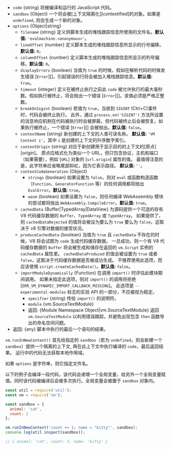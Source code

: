 <!-- YAML
added: v0.3.1
changes:
  - version: v10.0.0
    pr-url: https://github.com/nodejs/node/pull/19016
    description: The `contextCodeGeneration` option is supported now.
  - version: v6.3.0
    pr-url: https://github.com/nodejs/node/pull/6635
    description: The `breakOnSigint` option is supported now.
-->

* `code` {string} 将被编译和运行的 JavaScript 代码。
* `sandbox` {Object} 一个将会被[上下文隔离化][contextified]的对象。如果是 `undefined`, 则会生成一个新的对象。
* `options` {Object|string}
  * `filename` {string} 定义供脚本生成的堆栈跟踪信息所使用的文件名。**默认值:** `'evalmachine.<anonymous>'`。
  * `lineOffset` {number} 定义脚本生成的堆栈跟踪信息所显示的行号偏移。**默认值:** `0`。
  * `columnOffset` {number} 定义脚本生成的堆栈跟踪信息所显示的列号偏移。**默认值:** `0`。
  * `displayErrors` {boolean} 当值为 `true` 的时候，假如在解析代码的时候发生错误 [`Error`][]，引起错误的行将会被加入堆栈跟踪信息。**默认值:** `true`。
  * `timeout` {integer} 定义在被终止执行之前此 `code` 被允许执行的最大毫秒数。假如执行被终止，将会抛出一个错误 [`Error`][]。该值必须是严格正整数。
  * `breakOnSigint` {boolean} 若值为 `true`，当收到 `SIGINT` (Ctrl+C)事件时，代码会被终止执行。
     此外，通过 `process.on('SIGINT')` 方法所设置的消息响应机制在代码被执行时会被屏蔽，但代码被终止后会被恢复。如果执行被终止，一个错误 [`Error`][] 会被抛出。**默认值:** `false`。
  * `contextName` {string} 新创建的上下文的人类可读名称。 **默认值:** `'VM Context i'`，其中 `i` 是创建的上下文的升序数字索引。
  * `contextOrigin` {string} 对应于新创建用于显示目的的上下文的[原点][origin]。 
    原点应格式化为类似一个 URL，但只包含协议，主机和端口（如果需要），例如 [`URL`] 对象的 [`url.origin`] 属性的值。 最值得注意的是，此字符串应省略尾部斜杠，因为它表示路径。 **默认值:** `''`。
  * `contextCodeGeneration` {Object}
    * `strings` {boolean} 如果设置为 `false`，则对 `eval` 或函数构造函数（`Function`、`GeneratorFunction` 等）的任何调用都将抛出 `EvalError`。**默认值:** `true`。
    * `wasm` {boolean} 如果设置为 `false`，则任何编译 WebAssembly 模块的尝试都将抛出 `WebAssembly.CompileError`。**默认值:** `true`。
  * `cachedData` {Buffer|TypedArray|DataView} 为源码提供一个可选的存有 V8 代码缓存数据的 `Buffer`、`TypedArray` 或 `TypedArray`。
    如果提供了，则 `cachedDataRejected` 的值将会被设为要么为 `true` 要么为 `false`，这取决于 v8 引擎对数据的接受状况。
  * `produceCachedData` {boolean} 当值为 `true` 且 `cachedData` 不存在的时候，V8 将会试图为 `code` 生成代码缓存数据。
    一旦成功，则一个有 V8 代码缓存数据的 `Buffer` 将会被生成和储存在返回的 `vm.Script` 实例的 `cachedData` 属性里。
    `cachedDataProduced` 的值会被设置为 `true` 或者 `false`，这取决于代码缓存数据是否被成功生成。
    不推荐使用此选项，而应该使用 `script.createCachedData()`。**默认值:** `false`。
  * `importModuleDynamically` {Function} 在调用 `import()` 时评估此模块期间调用。 
    如果未指定此选项，则对 `import()` 的调用将拒绝 [`ERR_VM_DYNAMIC_IMPORT_CALLBACK_MISSING`]。 
    此选项是 `--experimental-modules` 标志的实验 API 的一部分，不应被视为稳定。
     * `specifier` {string} 传给 `import()` 的说明符。
     * `module` {vm.SourceTextModule}
     * 返回: {Module Namespace Object|vm.SourceTextModule} 返回 `vm.SourceTextModule` 以利用错误跟踪，并避免出现包含 `then` 函数导出的命名空间问题。
* 返回: {any} 脚本中执行的最后一个语句的结果。

`vm.runInNewContext()` 首先给指定的 `sandbox`（若为 `undefined`，则会新建一个` sandbox`）提供一个隔离的上下文, 再在此上下文中执行编译的 `code`，最后返回结果。
运行中的代码无法获取本地作用域。

如果 `options` 是字符串，则它指定文件名。

以下的例子会编译一段代码，该代码会递增一个全局变量，给另外一个全局变量赋值。同时该代码被编译后会被多次执行。全局变量会被置于 `sandbox` 对象内。

```js
const util = require('util');
const vm = require('vm');

const sandbox = {
  animal: 'cat',
  count: 2
};

vm.runInNewContext('count += 1; name = "kitty"', sandbox);
console.log(util.inspect(sandbox));

// { animal: 'cat', count: 3, name: 'kitty' }
```

